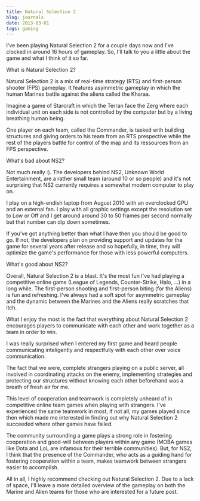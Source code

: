```yaml
---
title: Natural Selection 2
blog: journals
date: 2013-03-01
tags: gaming
---
```

I've been playing Natural Selection 2 for a couple days now and I've clocked in around 16 hours of gameplay. So, I'll talk to you a little about the game and what I think of it so far.

What is Natural Selection 2?

Natural Selection 2 is a mix of real-time strategy (RTS) and first-person shooter (FPS) gameplay. It features asymmetric gameplay in which the human Marines battle against the aliens called the Kharaa.

Imagine a game of Starcraft in which the Terran face the Zerg where each individual unit on each side is not controlled by the computer but by a living breathing human being.

One player on each team, called the Commander, is tasked with building structures and giving orders to his team from an RTS prespective while the rest of the players battle for control of the map and its ressources from an FPS perspective.

What's bad about NS2?

Not much really :). The developers behind NS2, Unknown World Entertainment, are a rather small team (around 10 or so people) and it's not surprising that NS2 currently requires a somewhat modern computer to play on.

I play on a high-endish laptop from August 2010 with an overclocked GPU and an external fan. I play with all graphic settings except the resolution set to Low or Off and I get around around 30 to 50 frames per second normally but that number can dip down sometimes.

If you've got anything better than what I have then you should be good to go. If not, the developers plan on providing support and updates for the game for several years after release and so hopefully, in time, they will optimize the game's performance for those with less powerful computers.

What's good about NS2?

Overall, Natural Selection 2 is a blast. It's the most fun I've had playing a competitive online game (League of Legends, Counter-Strike, Halo, ...) in a long while. The first-person shooting and first-person biting (for the Aliens) is fun and refreshing. I've always had a soft spot for asymmetric gameplay and the dynamic between the Marines and the Aliens really scratches that itch.

What I enjoy the most is the fact that everything about Natural Selection 2 encourages players to communicate with each other and work together as a team in order to win.

I was really surprised when I entered my first game and heard people communicating inteligently and respectfully with each other over voice communication.

The fact that we were, complete strangers playing on a public server, all involved in coordinating attacks on the enemy, implementing strategies and protecting our structures without knowing each other beforehand was a breath of fresh air for me.

This level of cooperation and teamwork is completely unheard of in competitive online team games when playing with strangers. I've experienced the same teamwork in most, if not all, my games played since then which made me interested in finding out why Natural Selection 2 succeeded where other games have failed.

The community surrounding a game plays a strong role in fostering cooperation and good-will between players within any game (MOBA games like Dota and LoL are infamous for their terrible communities). But, for NS2, I think that the presence of the Commander, who acts as a guiding hand for fostering cooperation within a team, makes teamwork between strangers easier to accomplish.

All in all, I highly recommend checking out Natural Selection 2. Due to a lack of space, I'll leave a more detailed overview of the gameplay on both the Marine and Alien teams for those who are interested for a future post.
